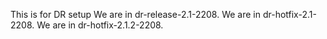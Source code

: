 This is for DR setup
We are in dr-release-2.1-2208.
We are in dr-hotfix-2.1-2208.
We are in dr-hotfix-2.1.2-2208. 
